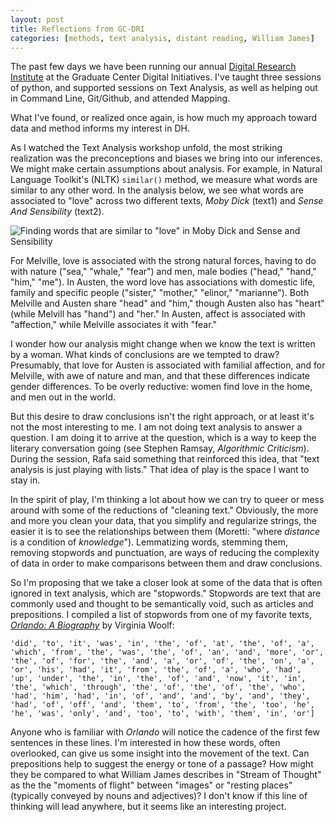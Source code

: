 ```yaml
---
layout: post
title: Reflections from GC-DRI
categories: [methods, text analysis, distant reading, William James] 
--- 
```



The past few days we have been running our annual [Digital Research
Institute](https://gcdri.commons.gc.cuny.edu/) at the Graduate Center
Digital Initiatives. I've taught three sessions of python, and
supported sessions on Text Analysis, as well as helping out in Command
Line, Git/Github, and attended Mapping.

What I've found, or realized once again, is how much my approach
toward data and method informs my interest in DH. 

As I watched the Text Analysis workshop unfold, the most striking
realization was the preconceptions and biases we bring into our
inferences. We might make certain assumptions about analysis. For
example, in Natural Language Toolkit's (NLTK) `similar()` method, we
measure what words are similar to any other word. In the analysis
below, we see what words are associated to "love" across two different
texts, *Moby Dick* (text1) and *Sense And Sensibility* (text2).

![Finding words that are similar to "love" in *Moby Dick* and *Sense
and Sensibility*](../images/love-similar.jpg)

For Melville, love is associated with the strong natural forces,
having to do with nature ("sea," "whale," "fear") and men, male bodies
("head," "hand," "him," "me"). In Austen, the word love has
associations with domestic life, family and specific people ("sister,"
"mother," "elinor," "marianne"). Both Melville and Austen share "head"
and "him," though Austen also has "heart" (while Melvill has "hand")
and "her." In Austen, affect is associated with "affection," while
Melville associates it with "fear."

I wonder how our analysis might change when we know the text is
written by a woman. What kinds of conclusions are we tempted to draw?
Presumably, that love for Austen is associated with familial
affection, and for Melville, with awe of nature and man, and that
these differences indicate gender differences. To be overly reductive:
women find love in the home, and men out in the world.

But this desire to draw conclusions isn't the right approach, or at
least it's not the most interesting to me. I am not doing text
analysis to answer a question. I am doing it to arrive at the
question, which is a way to keep the literary conversation going (see
Stephen Ramsay, *Algorithmic Criticism*). During the session, Rafa
said something that reinforced this idea, that "text analysis is just
playing with lists."  That idea of play is the space I want to stay
in.

In the spirit of play, I'm thinking a lot about how we can try to
queer or mess around with some of the reductions of "cleaning text."
Obviously, the more and more you clean your data, that you simplify
and regularize strings, the easier it is to see the relationships
between them (Moretti: "where *distance* is a condition of
*knowledge*"). Lemmatizing words, stemming them, removing stopwords
and punctuation, are ways of reducing the complexity of data in order
to make comparisons between them and draw conclusions. 

So I'm proposing that we take a closer look at some of the data that
is often ignored in text analysis, which are "stopwords." Stopwords
are text that are commonly used and thought to be semantically void,
such as articles and prepositions. I compiled a list of stopwords from
one of my favorite texts,
[*Orlando: A Biography*](http://gutenberg.net.au/ebooks02/0200331.txt) by Virginia
Woolf:

``` ['for', 'there', 'be', 'no', 'of', 'his', 'the', 'of', 'the',
'did', 'to', 'it', 'was', 'in', 'the', 'of', 'at', 'the', 'of', 'a',
'which', 'from', 'the', 'was', 'the', 'of', 'an', 'and', 'more', 'or',
'the', 'of', 'for', 'the', 'and', 'a', 'or', 'of', 'the', 'on', 'a',
'or', 'his', 'had', 'it', 'from', 'the', 'of', 'a', 'who', 'had',
'up', 'under', 'the', 'in', 'the', 'of', 'and', 'now', 'it', 'in',
'the', 'which', 'through', 'the', 'of', 'the', 'of', 'the', 'who',
'had', 'him', 'had', 'in', 'of', 'and', 'and', 'by', 'and', 'they',
'had', 'of', 'off', 'and', 'them', 'to', 'from', 'the', 'too', 'he',
'he', 'was', 'only', 'and', 'too', 'to', 'with', 'them', 'in', 'or']
``` 

Anyone who is familiar with *Orlando* will notice the cadence of the
first few sentences in these lines. I'm interested in how these words,
often overlooked, can give us some insight into the movement of the
text. Can prepositions help to suggest the energy or tone of a passage?
How might they be compared to what William James describes in "Stream
of Thought" as the the "moments of flight" between "images" or "resting places"
(typically conveyed by nouns and adjectives)? I don't know if this
line of thinking will lead anywhere, but it seems like an interesting
project. 




